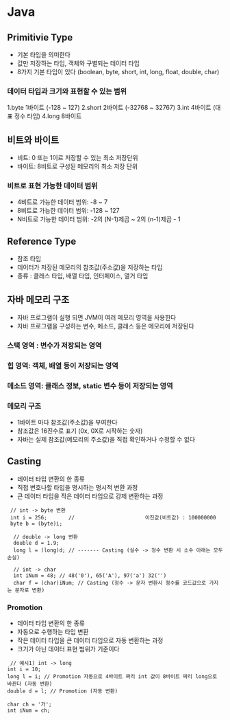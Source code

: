 # Java

## Primitivie Type
- 기본 타입을 의미한다
- 값만 저장하는 타입, 객체와 구별되는 데이터 타입
- 8가지 기본 타입이 있다 (boolean, byte, short, int, long, float, double, char)

### 데이터 타입과 크기와 표현할 수 있는 범위
1.byte  1바이트 (-128 ~ 127)
2.short 2바이트 (-32768 ~ 32767)
3.int   4바이트 (대표 정수 타입)
4.long  8바이트


## 비트와 바이트
- 비트: 0 또는 1이르 저장할 수 있는 최소 저장단위
- 바이트: 8비트로 구성된 메모리의 최소 저장 단위

### 비트로 표현 가능한 데이터 범위
- 4비트로 가능한 데이터 범위: -8 ~ 7
- 8비트로 가능한 데이터 범위: -128 ~ 127
- N비트로 가능한 데이터 범위: -2의 (N-1)제곱 ~ 2의 (n-1)제곱 - 1


## Reference Type
- 참조 타입
- 데이터가 저장된 메모리의 참조값(주소값)을 저장하는 타입
- 종류 : 클래스 타입, 배열 타입, 인터페이스, 열거 타입

## 자바 메모리 구조
- 자바 프로그램이 실행 되면 JVM이 여러 메모리 영역을 사용한다
- 자바 프로그램을 구성하는 변수, 메소드, 클래스 등은 메모리에 저장된다

### 스택 영역 : 변수가 저장되는 영역
### 힙 영역: 객체, 배열 등이 저장되는 영역
### 메소드 영역: 클래스 정보, static 변수 등이 저장되는 영역

### 메모리 구조
- 1바이트 마다 참조값(주소값)을 부여한다
- 참조값은 16진수로 표기 (0x, 0X로 시작하는 숫자)
- 자바는 실제 참조값(메모리의 주소값)을 직접 확인하거나 수정할 수 없다

## Casting
- 데이터 타입 변환의 한 종류
- 직접 변호나할 타입을 명시하는 명시적 변환 과정
- 큰 데이터 타입을 작은 데이터 타입으로 강제 변환하는 과정

```
 // int -> byte 변환
 int i = 256;       //                       이진값(비트값) : 100000000
 byte b = (byte)i;

  // double -> long 변환
  double d = 1.9;
  long l = (long)d; // ------- Casting (실수 -> 정수 변환 시 소수 아래는 모두 손실)

  // int -> char
  int iNum = 48; // 48('0'), 65('A'), 97('a') 32('')
  char f = (char)iNum; // Casting (정수 -> 문자 변환시 정수를 코드값으로 가지는 문자로 변환)
  ```

### Promotion
- 데이터 타입 변환의 한 종류
- 자동으로 수행하는 타입 변환
- 작은 데이터 타입을 큰 데이터 타입으로 자동 변환하는 과정
- 크기가 아닌 데이터 표현 범위가 기준이다
```
 // 예시1) int -> long
int i = 10;
long l = i; // Promotion 자동으로 4바이트 짜리 int 값이 8바이트 짜리 long으로 바뀐다 (자동 변환)
double d = l; // Promotion (자동 변환)

char ch = '가'; 
int iNum = ch;
```